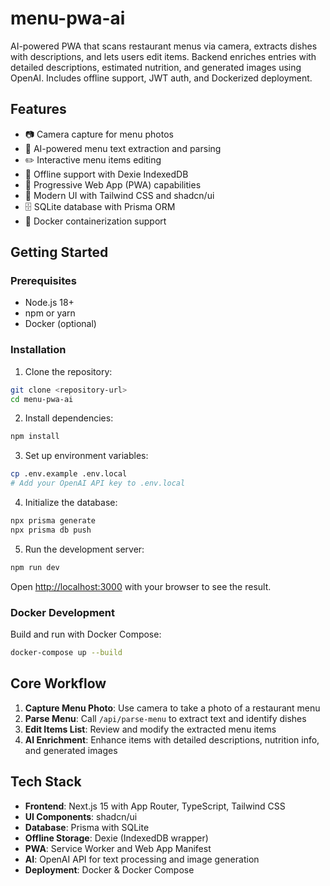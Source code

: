 # menu-pwa-ai

AI-powered PWA that scans restaurant menus via camera, extracts dishes with descriptions, and lets users edit items. Backend enriches entries with detailed descriptions, estimated nutrition, and generated images using OpenAI. Includes offline support, JWT auth, and Dockerized deployment.

## Features

- 📷 Camera capture for menu photos
- 🤖 AI-powered menu text extraction and parsing
- ✏️ Interactive menu items editing
- 🔄 Offline support with Dexie IndexedDB
- 📱 Progressive Web App (PWA) capabilities
- 🎨 Modern UI with Tailwind CSS and shadcn/ui
- 🗄️ SQLite database with Prisma ORM
- 🐳 Docker containerization support

## Getting Started

### Prerequisites

- Node.js 18+ 
- npm or yarn
- Docker (optional)

### Installation

1. Clone the repository:
```bash
git clone <repository-url>
cd menu-pwa-ai
```

2. Install dependencies:
```bash
npm install
```

3. Set up environment variables:
```bash
cp .env.example .env.local
# Add your OpenAI API key to .env.local
```

4. Initialize the database:
```bash
npx prisma generate
npx prisma db push
```

5. Run the development server:
```bash
npm run dev
```

Open [http://localhost:3000](http://localhost:3000) with your browser to see the result.

### Docker Development

Build and run with Docker Compose:

```bash
docker-compose up --build
```

## Core Workflow

1. **Capture Menu Photo**: Use camera to take a photo of a restaurant menu
2. **Parse Menu**: Call `/api/parse-menu` to extract text and identify dishes
3. **Edit Items List**: Review and modify the extracted menu items
4. **AI Enrichment**: Enhance items with detailed descriptions, nutrition info, and generated images

## Tech Stack

- **Frontend**: Next.js 15 with App Router, TypeScript, Tailwind CSS
- **UI Components**: shadcn/ui
- **Database**: Prisma with SQLite
- **Offline Storage**: Dexie (IndexedDB wrapper)
- **PWA**: Service Worker and Web App Manifest
- **AI**: OpenAI API for text processing and image generation
- **Deployment**: Docker & Docker Compose
